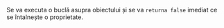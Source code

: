 Se va executa o buclă asupra obiectului și se va `returna false` imediat ce se întalnește o proprietate.
